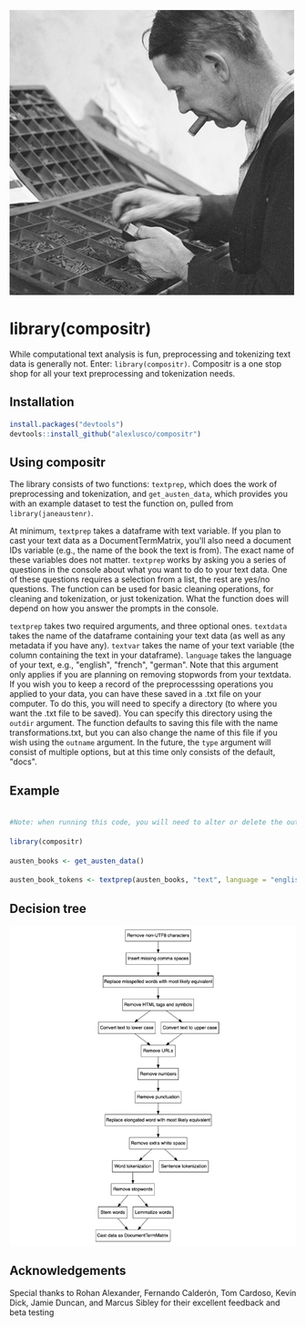 ![](https://github.com/alexlusco/compositr/blob/master/compositor.jpg)

# library(compositr)

While computational text analysis is fun, preprocessing and tokenizing text data is generally not. Enter: ```library(compositr)```. Compositr is a one stop shop for all your text preprocessing and tokenization needs.

## Installation
```r
install.packages("devtools") 
devtools::install_github("alexlusco/compositr")
```

## Using compositr

The library consists of two functions: ```textprep```, which does the work of preprocessing and tokenization, and ```get_austen_data```, which provides you with an example dataset to test the function on, pulled from ```library(janeaustenr)```. 

At minimum, ```textprep``` takes a dataframe with text variable. If you plan to cast your text data as a DocumentTermMatrix, you'll also need a document IDs variable (e.g., the name of the book the text is from). The exact name of these variables does not matter. ```textprep``` works by asking you a series of questions in the console about what you want to do to your text data. One of these questions requires a selection from a list, the rest are yes/no questions. The function can be used for basic cleaning operations, for cleaning and tokenization, or just tokenization. What the function does will depend on how you answer the prompts in the console.

```textprep``` takes two required arguments, and three optional ones. ```textdata``` takes the name of the dataframe containing your text data (as well as any metadata if you have any). ```textvar``` takes the name of your text variable (the column containing the text in your dataframe). ```language``` takes the language of your text, e.g., "english", "french", "german". Note that this argument only applies if you are planning on removing stopwords from your textdata. If you wish you to keep a record of the preprocesssing operations you applied to your data, you can have these saved in a .txt file on your computer. To do this, you will need to specify a directory (to where you want the .txt file to be saved). You can specify this directory using the ```outdir``` argument. The function defaults to saving this file with the name transformations.txt, but you can also change the name of this file if you wish using the ```outname``` argument. In the future, the ```type``` argument will consist of multiple options, but at this time only consists of the default, "docs".

## Example

```r

#Note: when running this code, you will need to alter or delete the outdir argument in the textprep() function

library(compositr)

austen_books <- get_austen_data()

austen_book_tokens <- textprep(austen_books, "text", language = "english", outdir = "~/Desktop/austen-project-folder")
```

## Decision tree
![](https://github.com/alexlusco/compositr/blob/master/compositr_decision_tree.png)

## Acknowledgements

Special thanks to Rohan Alexander, Fernando Calderón, Tom Cardoso, Kevin Dick, Jamie Duncan, and Marcus Sibley for their excellent feedback and beta testing
